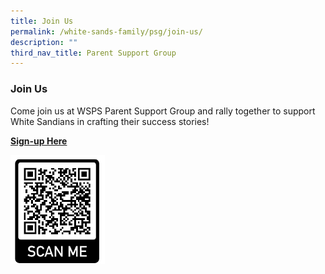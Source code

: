 ```yaml
---
title: Join Us
permalink: /white-sands-family/psg/join-us/
description: ""
third_nav_title: Parent Support Group
---
```

### **Join Us**
Come join us at WSPS Parent Support Group and rally together to support White Sandians in crafting their success stories!


**[Sign-up Here](https://docs.google.com/forms/d/1aEw0a9K5vcnMKFczvekrH_Nr80UVoExi-wuMsfcmRik/edit)**



<img src="/images/psg registration form.png" style="width:30%" align="left">